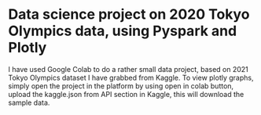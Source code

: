 
# Data science project on 2020 Tokyo Olympics data, using Pyspark and Plotly

I have used Google Colab to do a rather small data project, based on 2021 Tokyo Olympics dataset I have grabbed from Kaggle. To view plotly graphs, simply open the project in the platform by using open in colab button, upload the kaggle.json from API section in Kaggle, this will download the sample data.
